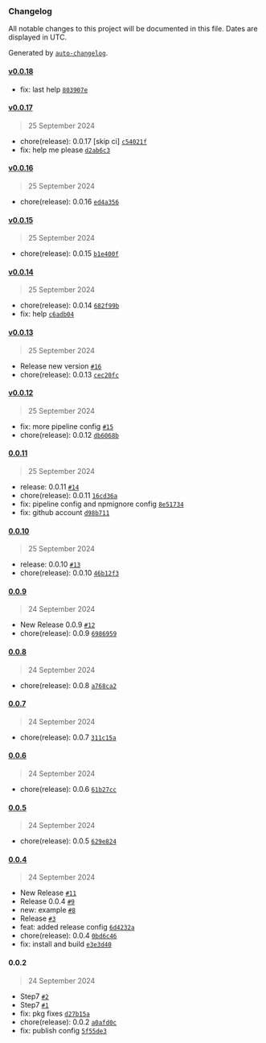 ### Changelog

All notable changes to this project will be documented in this file. Dates are displayed in UTC.

Generated by [`auto-changelog`](https://github.com/CookPete/auto-changelog).

#### [v0.0.18](https://github.com/nicolas-camacho/awesome-numbers/compare/v0.0.17...v0.0.18)

- fix: last help [`803907e`](https://github.com/nicolas-camacho/awesome-numbers/commit/803907e6a69dec2eabea87dff0b0b3dd8f85295b)

#### [v0.0.17](https://github.com/nicolas-camacho/awesome-numbers/compare/v0.0.16...v0.0.17)

> 25 September 2024

- chore(release): 0.0.17 [skip ci] [`c54021f`](https://github.com/nicolas-camacho/awesome-numbers/commit/c54021fee640c918780470d84dab40ebf988320f)
- fix: help me please [`d2ab6c3`](https://github.com/nicolas-camacho/awesome-numbers/commit/d2ab6c328b076564f71116d269cd27fd0a5dfc3e)

#### [v0.0.16](https://github.com/nicolas-camacho/awesome-numbers/compare/v0.0.15...v0.0.16)

> 25 September 2024

- chore(release): 0.0.16 [`ed4a356`](https://github.com/nicolas-camacho/awesome-numbers/commit/ed4a356fe48ed34648afaa8e5497e0b367a327d6)

#### [v0.0.15](https://github.com/nicolas-camacho/awesome-numbers/compare/v0.0.14...v0.0.15)

> 25 September 2024

- chore(release): 0.0.15 [`b1e400f`](https://github.com/nicolas-camacho/awesome-numbers/commit/b1e400f087099599a8928b4497c1bb06be72debf)

#### [v0.0.14](https://github.com/nicolas-camacho/awesome-numbers/compare/v0.0.13...v0.0.14)

> 25 September 2024

- chore(release): 0.0.14 [`682f99b`](https://github.com/nicolas-camacho/awesome-numbers/commit/682f99b92d186948a5f04f99f45235b6c863558e)
- fix: help [`c6adb04`](https://github.com/nicolas-camacho/awesome-numbers/commit/c6adb040e1411dd8725ea8b0f0aa2efaa2c75f02)

#### [v0.0.13](https://github.com/nicolas-camacho/awesome-numbers/compare/v0.0.12...v0.0.13)

> 25 September 2024

- Release new version [`#16`](https://github.com/nicolas-camacho/awesome-numbers/pull/16)
- chore(release): 0.0.13 [`cec20fc`](https://github.com/nicolas-camacho/awesome-numbers/commit/cec20fc3ad8c7d67a56709b3af30c41aced54f6d)

#### [v0.0.12](https://github.com/nicolas-camacho/awesome-numbers/compare/0.0.11...v0.0.12)

> 25 September 2024

- fix: more pipeline config [`#15`](https://github.com/nicolas-camacho/awesome-numbers/pull/15)
- chore(release): 0.0.12 [`db6068b`](https://github.com/nicolas-camacho/awesome-numbers/commit/db6068b541011f657bbce444601a8edbe69f0122)

#### [0.0.11](https://github.com/nicolas-camacho/awesome-numbers/compare/0.0.10...0.0.11)

> 25 September 2024

- release: 0.0.11 [`#14`](https://github.com/nicolas-camacho/awesome-numbers/pull/14)
- chore(release): 0.0.11 [`16cd36a`](https://github.com/nicolas-camacho/awesome-numbers/commit/16cd36a17691b45eb6b546e3473d8229df16df0d)
- fix: pipeline config and npmignore config [`8e51734`](https://github.com/nicolas-camacho/awesome-numbers/commit/8e51734142b11df54fcb0182b7b197c204d67575)
- fix: github account [`d98b711`](https://github.com/nicolas-camacho/awesome-numbers/commit/d98b7112416102c2e76e345d7cce25ad600bb286)

#### [0.0.10](https://github.com/nicolas-camacho/awesome-numbers/compare/0.0.9...0.0.10)

> 25 September 2024

- release: 0.0.10 [`#13`](https://github.com/nicolas-camacho/awesome-numbers/pull/13)
- chore(release): 0.0.10 [`46b12f3`](https://github.com/nicolas-camacho/awesome-numbers/commit/46b12f3ff1fb9b90100d58a4795522a8e9854c27)

#### [0.0.9](https://github.com/nicolas-camacho/awesome-numbers/compare/0.0.8...0.0.9)

> 24 September 2024

- New Release 0.0.9 [`#12`](https://github.com/nicolas-camacho/awesome-numbers/pull/12)
- chore(release): 0.0.9 [`6986959`](https://github.com/nicolas-camacho/awesome-numbers/commit/6986959ac22c63e4dcd05380d7305820a54a0f5a)

#### [0.0.8](https://github.com/nicolas-camacho/awesome-numbers/compare/0.0.7...0.0.8)

> 24 September 2024

- chore(release): 0.0.8 [`a768ca2`](https://github.com/nicolas-camacho/awesome-numbers/commit/a768ca287f853b9e27f7ce41aa79bb544b563320)

#### [0.0.7](https://github.com/nicolas-camacho/awesome-numbers/compare/0.0.6...0.0.7)

> 24 September 2024

- chore(release): 0.0.7 [`311c15a`](https://github.com/nicolas-camacho/awesome-numbers/commit/311c15a9c278c52a62bce6e8acb78434f9a9d93e)

#### [0.0.6](https://github.com/nicolas-camacho/awesome-numbers/compare/0.0.5...0.0.6)

> 24 September 2024

- chore(release): 0.0.6 [`61b27cc`](https://github.com/nicolas-camacho/awesome-numbers/commit/61b27cc2344e53270ddc9dccf27ca1cb63eea894)

#### [0.0.5](https://github.com/nicolas-camacho/awesome-numbers/compare/0.0.4...0.0.5)

> 24 September 2024

- chore(release): 0.0.5 [`629e824`](https://github.com/nicolas-camacho/awesome-numbers/commit/629e82479235923cbf67f63143d93c625f9ad3b7)

#### [0.0.4](https://github.com/nicolas-camacho/awesome-numbers/compare/0.0.2...0.0.4)

> 24 September 2024

- New Release [`#11`](https://github.com/nicolas-camacho/awesome-numbers/pull/11)
- Release 0.0.4 [`#9`](https://github.com/nicolas-camacho/awesome-numbers/pull/9)
- new: example [`#8`](https://github.com/nicolas-camacho/awesome-numbers/pull/8)
- Release [`#3`](https://github.com/nicolas-camacho/awesome-numbers/pull/3)
- feat: added release config [`6d4232a`](https://github.com/nicolas-camacho/awesome-numbers/commit/6d4232ae78674352af357700273490d453536363)
- chore(release): 0.0.4 [`0bd6c46`](https://github.com/nicolas-camacho/awesome-numbers/commit/0bd6c46c72380add4fe1d3f432deba51ed2219bb)
- fix: install and build [`e3e3d40`](https://github.com/nicolas-camacho/awesome-numbers/commit/e3e3d404ef39b76bf16b478bf7b41a7c0c70cf9a)

#### 0.0.2

> 24 September 2024

- Step7 [`#2`](https://github.com/nicolas-camacho/awesome-numbers/pull/2)
- Step7 [`#1`](https://github.com/nicolas-camacho/awesome-numbers/pull/1)
- fix: pkg fixes [`d27b15a`](https://github.com/nicolas-camacho/awesome-numbers/commit/d27b15a3cac7c7b728b58479e406f36c30a59397)
- chore(release): 0.0.2 [`a0afd0c`](https://github.com/nicolas-camacho/awesome-numbers/commit/a0afd0c56ea463f59362f1ab39b3430b1dfafbc6)
- fix: publish config [`5f55de3`](https://github.com/nicolas-camacho/awesome-numbers/commit/5f55de39f6a32cab67e45da04dc6bea15e229264)
